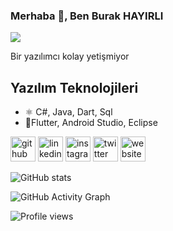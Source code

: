 ### Merhaba 👋, Ben Burak HAYIRLI
![](https://arturssmirnovs.github.io/github-profile-readme-generator/images/banner.png)

Bir yazılımcı kolay yetişmiyor

## Yazılım Teknolojileri
* ⚛ C#, Java, Dart, Sql
* 📱Flutter, Android Studio, Eclipse



[<img src='https://cdn.jsdelivr.net/npm/simple-icons@3.0.1/icons/github.svg' alt='github' height='40'>](https://github.com/burakhayirli)  [<img src='https://cdn.jsdelivr.net/npm/simple-icons@3.0.1/icons/linkedin.svg' alt='linkedin' height='40'>](https://www.linkedin.com/in/burakhayirli/)  [<img src='https://cdn.jsdelivr.net/npm/simple-icons@3.0.1/icons/instagram.svg' alt='instagram' height='40'>](https://www.instagram.com/burakhayirli_/)  [<img src='https://cdn.jsdelivr.net/npm/simple-icons@3.0.1/icons/twitter.svg' alt='twitter' height='40'>](https://twitter.com/BURAKHAYIRLI)  [<img src='https://cdn.jsdelivr.net/npm/simple-icons@3.0.1/icons/icloud.svg' alt='website' height='40'>](www.burakhayirli.com)  

![GitHub stats](https://github-readme-stats.vercel.app/api?username=burakhayirli&show_icons=true)  

![GitHub Activity Graph](https://activity-graph.herokuapp.com/graph?username=burakhayirli)  

![Profile views](https://gpvc.arturio.dev/burakhayirli)  

